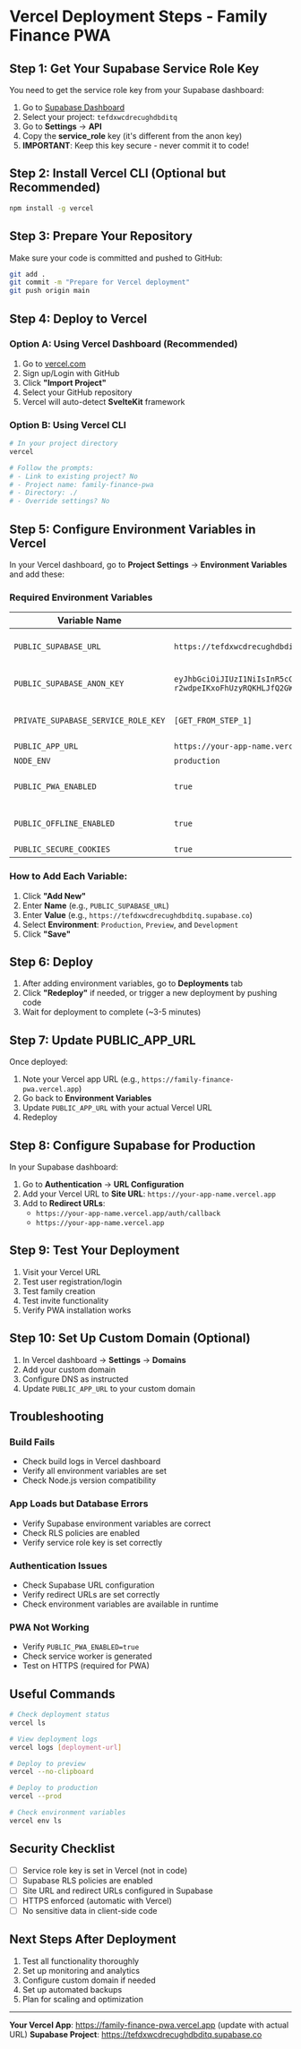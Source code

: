 # Vercel Deployment Steps - Family Finance PWA

## Step 1: Get Your Supabase Service Role Key

You need to get the service role key from your Supabase dashboard:

1. Go to [Supabase Dashboard](https://supabase.com/dashboard)
2. Select your project: `tefdxwcdrecughdbditq`
3. Go to **Settings** → **API**
4. Copy the **service_role** key (it's different from the anon key)
5. **IMPORTANT**: Keep this key secure - never commit it to code!

## Step 2: Install Vercel CLI (Optional but Recommended)

```bash
npm install -g vercel
```

## Step 3: Prepare Your Repository

Make sure your code is committed and pushed to GitHub:

```bash
git add .
git commit -m "Prepare for Vercel deployment"
git push origin main
```

## Step 4: Deploy to Vercel

### Option A: Using Vercel Dashboard (Recommended)

1. Go to [vercel.com](https://vercel.com)
2. Sign up/Login with GitHub
3. Click **"Import Project"**
4. Select your GitHub repository
5. Vercel will auto-detect **SvelteKit** framework

### Option B: Using Vercel CLI

```bash
# In your project directory
vercel

# Follow the prompts:
# - Link to existing project? No
# - Project name: family-finance-pwa
# - Directory: ./
# - Override settings? No
```

## Step 5: Configure Environment Variables in Vercel

In your Vercel dashboard, go to **Project Settings** → **Environment Variables** and add these:

### Required Environment Variables

| Variable Name | Value | Environment |
|---------------|-------|-------------|
| `PUBLIC_SUPABASE_URL` | `https://tefdxwcdrecughdbditq.supabase.co` | Production, Preview, Development |
| `PUBLIC_SUPABASE_ANON_KEY` | `eyJhbGciOiJIUzI1NiIsInR5cCI6IkpXVCJ9.eyJpc3MiOiJzdXBhYmFzZSIsInJlZiI6InRlZmR4d2NkcmVjdWdoZGJkaXRxIiwicm9sZSI6ImFub24iLCJpYXQiOjE3NTUyMzMxOTcsImV4cCI6MjA3MDgwOTE5N30.Xjs-r2wdpeIKxoFhUzyRQKHLJfQ2GWS29iuCswVtj8o` | Production, Preview, Development |
| `PRIVATE_SUPABASE_SERVICE_ROLE_KEY` | `[GET_FROM_STEP_1]` | Production, Preview, Development |
| `PUBLIC_APP_URL` | `https://your-app-name.vercel.app` | Production |
| `NODE_ENV` | `production` | Production |
| `PUBLIC_PWA_ENABLED` | `true` | Production, Preview, Development |
| `PUBLIC_OFFLINE_ENABLED` | `true` | Production, Preview, Development |
| `PUBLIC_SECURE_COOKIES` | `true` | Production |

### How to Add Each Variable:

1. Click **"Add New"**
2. Enter **Name** (e.g., `PUBLIC_SUPABASE_URL`)
3. Enter **Value** (e.g., `https://tefdxwcdrecughdbditq.supabase.co`)
4. Select **Environment**: `Production`, `Preview`, and `Development`
5. Click **"Save"**

## Step 6: Deploy

1. After adding environment variables, go to **Deployments** tab
2. Click **"Redeploy"** if needed, or trigger a new deployment by pushing code
3. Wait for deployment to complete (~3-5 minutes)

## Step 7: Update PUBLIC_APP_URL

Once deployed:

1. Note your Vercel app URL (e.g., `https://family-finance-pwa.vercel.app`)
2. Go back to **Environment Variables**
3. Update `PUBLIC_APP_URL` with your actual Vercel URL
4. Redeploy

## Step 8: Configure Supabase for Production

In your Supabase dashboard:

1. Go to **Authentication** → **URL Configuration**
2. Add your Vercel URL to **Site URL**: `https://your-app-name.vercel.app`
3. Add to **Redirect URLs**: 
   - `https://your-app-name.vercel.app/auth/callback`
   - `https://your-app-name.vercel.app`

## Step 9: Test Your Deployment

1. Visit your Vercel URL
2. Test user registration/login
3. Test family creation
4. Test invite functionality
5. Verify PWA installation works

## Step 10: Set Up Custom Domain (Optional)

1. In Vercel dashboard → **Settings** → **Domains**
2. Add your custom domain
3. Configure DNS as instructed
4. Update `PUBLIC_APP_URL` to your custom domain

## Troubleshooting

### Build Fails
- Check build logs in Vercel dashboard
- Verify all environment variables are set
- Check Node.js version compatibility

### App Loads but Database Errors
- Verify Supabase environment variables are correct
- Check RLS policies are enabled
- Verify service role key is set correctly

### Authentication Issues
- Check Supabase URL configuration
- Verify redirect URLs are set correctly
- Check environment variables are available in runtime

### PWA Not Working
- Verify `PUBLIC_PWA_ENABLED=true`
- Check service worker is generated
- Test on HTTPS (required for PWA)

## Useful Commands

```bash
# Check deployment status
vercel ls

# View deployment logs
vercel logs [deployment-url]

# Deploy to preview
vercel --no-clipboard

# Deploy to production
vercel --prod

# Check environment variables
vercel env ls
```

## Security Checklist

- [ ] Service role key is set in Vercel (not in code)
- [ ] Supabase RLS policies are enabled
- [ ] Site URL and redirect URLs configured in Supabase
- [ ] HTTPS enforced (automatic with Vercel)
- [ ] No sensitive data in client-side code

## Next Steps After Deployment

1. Test all functionality thoroughly
2. Set up monitoring and analytics
3. Configure custom domain if needed
4. Set up automated backups
5. Plan for scaling and optimization

---

**Your Vercel App**: https://family-finance-pwa.vercel.app (update with actual URL)
**Supabase Project**: https://tefdxwcdrecughdbditq.supabase.co